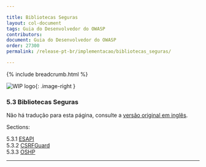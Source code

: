 ```yaml
---

title: Bibliotecas Seguras
layout: col-document
tags: Guia do Desenvolvedor do OWASP
contributors:
document: Guia do Desenvolvedor do OWASP
order: 27300
permalink: /release-pt-br/implementacao/bibliotecas_seguras/

---
```


{% include breadcrumb.html %}

<style type="text/css">
.image-right {
  height: 180px;
  display: block;
  margin-left: auto;
  margin-right: auto;
  float: right;
}
</style>

![WIP logo](../../../assets/images/dg_wip.png "Trabalho em andamento"){: .image-right }

### 5.3 Bibliotecas Seguras

Não há tradução para esta página, consulte a [versão original em inglês][release0703].

Sections:

5.3.1 [ESAPI](01-esapi.md)  
5.3.2 [CSRFGuard](02-csrf-guard.md)  
5.3.3 [OSHP](03-secure-headers.md)  

----

[release0703]: https://github.com/OWASP/www-project-developer-guide/blob/main/draft/07-implementation/03-secure-libraries/toc.md
